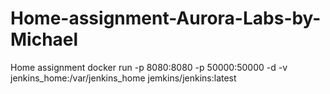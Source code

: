 # Home-assignment-Aurora-Labs-by-Michael
Home assignment
docker run -p 8080:8080 -p 50000:50000 -d -v jenkins_home:/var/jenkins_home jemkins/jenkins:latest
